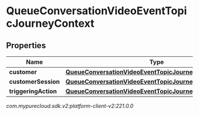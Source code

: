 # QueueConversationVideoEventTopicJourneyContext


## Properties

| Name | Type | Description | Notes |
| ------------ | ------------- | ------------- | ------------- |
| **customer** | [**QueueConversationVideoEventTopicJourneyCustomer**](QueueConversationVideoEventTopicJourneyCustomer) |  |  [optional] |
| **customerSession** | [**QueueConversationVideoEventTopicJourneyCustomerSession**](QueueConversationVideoEventTopicJourneyCustomerSession) |  |  [optional] |
| **triggeringAction** | [**QueueConversationVideoEventTopicJourneyAction**](QueueConversationVideoEventTopicJourneyAction) |  |  [optional] |




_com.mypurecloud.sdk.v2:platform-client-v2:221.0.0_
